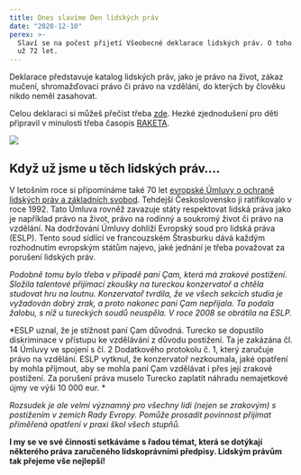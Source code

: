 ```yaml
---
title: Dnes slavíme Den lidských práv
date: "2020-12-10"
perex: >-
  Slaví se na počest přijetí Všeobecné deklarace lidských práv. O toho uplynulo
  už 72 let.
---
```




Deklarace představuje katalog lidských práv, jako je právo na život, zákaz mučení, shromažďovací právo či právo na vzdělání, do kterých by člověku nikdo neměl zasahovat.



Celou deklaraci si můžeš přečíst třeba [zde](https://www.osn.cz/wp-content/uploads/2015/12/UDHR_2015_11x11_CZ2.pdf). Hezké zjednodušení pro děti připravil v minulosti třeba časopis [RAKETA](https://www.facebook.com/raketa.casopis/photos/dnes-je-to-p%C5%99esn%C4%9B-70-let-od-podpisu-v%C5%A1eobecn%C3%A9-deklarace-lidsk%C3%BDch-pr%C3%A1v-a-tohle-je/1408429975957894/).



![](/media/raketa.jpg.jpg) 



## Když už jsme u těch lidských práv….



V letošním roce si připomínáme také 70 let [evropské Úmluvy o ochraně lidských práv a základních svobod](https://www.echr.coe.int/documents/convention_ces.pdf). Tehdejší Československo ji ratifikovalo v roce 1992. Tato Úmluva rovněž zavazuje státy respektovat lidská práva jako je například právo na život, právo na rodinný a soukromý život či právo na vzdělání. Na dodržování Úmluvy dohlíží Evropský soud pro lidská práva (ESLP). Tento soud sídlící ve francouzském Štrasburku dává každým rozhodnutím evropským státům najevo, jaké jednání je třeba považovat za porušení lidských práv.



*Podobně tomu bylo třeba v případě paní Çam, která má zrakové postižení. Složila talentové přijímací zkoušky na tureckou konzervatoř a chtěla studovat hru na loutnu. Konzervatoř tvrdila, že ve všech sekcích studia je vyžadován dobrý zrak, a proto nakonec paní Çam nepřijala. Ta podala žalobu, s níž u tureckých soudů neuspěla. V roce 2008 se obrátila na ESLP.*



*ESLP uznal, že je stížnost paní Çam důvodná. Turecko se dopustilo diskriminace v přístupu ke vzdělávání z důvodu postižení. Ta je zakázána čl. 14 Úmluvy ve spojení s čl. 2 Dodatkového protokolu č. 1, který zaručuje právo na vzdělání. ESLP vytknul, že konzervatoř nezkoumala, jaké opatření by mohla přijmout, aby se mohla paní Çam vzdělávat i přes její zrakové postižení. Za porušení práva muselo Turecko zaplatit náhradu nemajetkové újmy ve výši 10 000 eur. *



*Rozsudek je ale velmi významný pro všechny lidi (nejen se zrakovým) s postižením v zemích Rady Evropy. Pomůže prosadit povinnost přijímat přiměřená opatření v praxi škol všech stupňů.*



**I my se ve své činnosti setkáváme s řadou témat, která se dotýkají některého práva zaručeného lidskoprávními předpisy. Lidským právům tak přejeme vše nejlepší!** 


